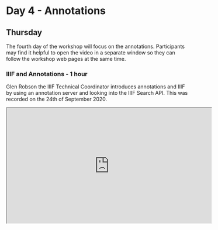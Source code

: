 # Day 4 - Annotations
## Thursday

The fourth day of the workshop will focus on the annotations. Participants may find it helpful to open the video in a separate window so they can follow the workshop web pages at the same time.  

### IIIF and Annotations - 1 hour  

Glen Robson the IIIF Technical Coordinator introduces annotations and IIIF by using an annotation server and looking into the IIIF Search API. This was recorded on the 24th of September 2020.

<iframe width="560" height="315" src="https://www.youtube.com/embed/gFNWWIe5QpM" frameborder="1" allow="accelerometer; autoplay; clipboard-write; encrypted-media; gyroscope; picture-in-picture" allowfullscreen></iframe>
